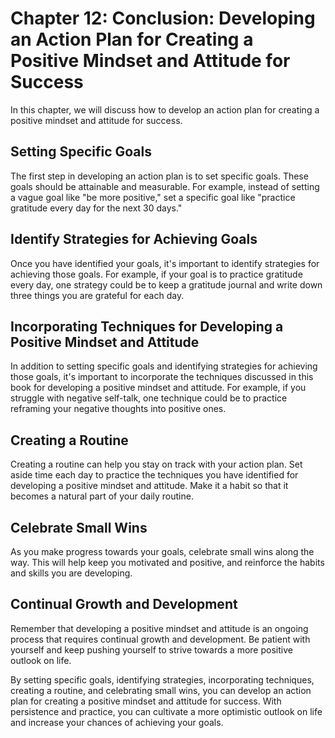 Chapter 12: Conclusion: Developing an Action Plan for Creating a Positive Mindset and Attitude for Success
==========================================================================================================

In this chapter, we will discuss how to develop an action plan for creating a positive mindset and attitude for success.

Setting Specific Goals
----------------------

The first step in developing an action plan is to set specific goals. These goals should be attainable and measurable. For example, instead of setting a vague goal like "be more positive," set a specific goal like "practice gratitude every day for the next 30 days."

Identify Strategies for Achieving Goals
---------------------------------------

Once you have identified your goals, it's important to identify strategies for achieving those goals. For example, if your goal is to practice gratitude every day, one strategy could be to keep a gratitude journal and write down three things you are grateful for each day.

Incorporating Techniques for Developing a Positive Mindset and Attitude
-----------------------------------------------------------------------

In addition to setting specific goals and identifying strategies for achieving those goals, it's important to incorporate the techniques discussed in this book for developing a positive mindset and attitude. For example, if you struggle with negative self-talk, one technique could be to practice reframing your negative thoughts into positive ones.

Creating a Routine
------------------

Creating a routine can help you stay on track with your action plan. Set aside time each day to practice the techniques you have identified for developing a positive mindset and attitude. Make it a habit so that it becomes a natural part of your daily routine.

Celebrate Small Wins
--------------------

As you make progress towards your goals, celebrate small wins along the way. This will help keep you motivated and positive, and reinforce the habits and skills you are developing.

Continual Growth and Development
--------------------------------

Remember that developing a positive mindset and attitude is an ongoing process that requires continual growth and development. Be patient with yourself and keep pushing yourself to strive towards a more positive outlook on life.

By setting specific goals, identifying strategies, incorporating techniques, creating a routine, and celebrating small wins, you can develop an action plan for creating a positive mindset and attitude for success. With persistence and practice, you can cultivate a more optimistic outlook on life and increase your chances of achieving your goals.
